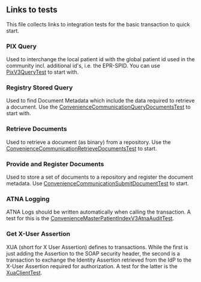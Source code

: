 ## Links to tests 
This file collects links to integration tests for the basic transaction to quick start. 

### PIX Query 
Used to interchange the local patient id with the global patient id used in the community incl. additional id's, i.e. the EPR-SPID. You can use 
[PixV3QueryTest](https://github.com/project-husky/husky-integration-tests/tree/master/src/test/java/org/projecthusky/communication/integration/PixV3QueryTest.java) to start with.

### Registry Stored Query 
Used to find Document Metadata which include the data required to retrieve a document. Use the [ConvenienceCommunicationQueryDocumentsTest](https://github.com/project-husky/husky-integration-tests/blob/master/src/test/java/org/projecthusky/communication/integration/ConvenienceCommunicationQueryDocumentsTest.java) to start with. 

### Retrieve Documents
Used to retrieve a document (as binary) from a repository. Use the [ConvenienceCommunicationRetrieveDocumentsTest](https://github.com/project-husky/husky-integration-tests/blob/master/src/test/java/org/projecthusky/communication/integration/ConvenienceCommunicationRetrieveDocumentsTest.java) to start. 

### Provide and Register Documents
Used to store a set of documents to a repository and register the document metadata. Use [ConvenienceCommunicationSubmitDocumentTest](https://github.com/project-husky/husky-integration-tests/blob/master/src/test/java/org/projecthusky/communication/integration/ConvenienceCommunicationSubmitDocumentTest.java) to start. 

### ATNA Logging
ATNA Logs should be written automatically when calling the transaction. A test for this is the [ConvenienceMasterPatientIndexV3AtnaAuditTest](https://github.com/project-husky/husky-integration-tests/blob/master/src/test/java/org/projecthusky/communication/integration/ConvenienceCommunicationAtnaAuditTest.java). 

### Get X-User Assertion
XUA (short for X User Assertion) defines to transactions. While the first is just adding the Assertion to the SOAP security header, 
the second is a transaction to exchange the Identity Assertion retrieved from the IdP to the X-User Assertion required for authorization. A test for the latter is the [XuaClientTest](https://github.com/project-husky/husky-integration-tests/blob/master/src/test/java/org/projecthusky/xua/integration/XuaClientTest.java).


